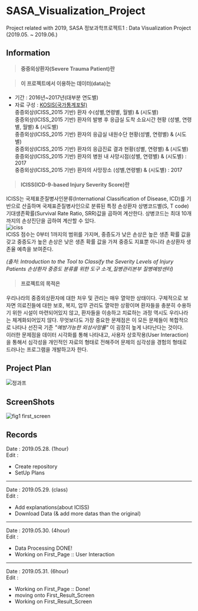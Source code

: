 # SASA_Visualization_Project  
Project related with 2019, SASA 정보과학프로젝트1 : Data Visualization Project (2019.05. ~ 2019.06.)  

## Information  
> #### 중증외상환자(Severe Trauma Patient)란  

> #### 이 프로젝트에서 이용하는 데이터(data)는  
- 기간 : 2016년~2017년(대부분 연도별)  
- 자료 구성 : [KOSIS(국가통계포털)](http://kosis.kr/statisticsList/statisticsListIndex.do?menuId=M_01_01&vwcd=MT_ZTITLE&parmTabId=M_01_01#SelectStatsBoxDiv)  
중증외상(ICISS_2015 기반) 환자 수(성별,연령별, 월별) & (시도별)  
중증외상(ICISS_2015 기반) 환자의 발병 후 응급실 도착 소요시간 현황 (성별, 연령별, 월별) & (시도별)  
중증외상(ICISS_2015 기반) 환자의 응급실 내원수단 현황(성별, 연령별) & (시도별)    
중증외상(ICISS_2015 기반) 환자의 응급진료 결과 현황(성별, 연령별) & (시도별)  
중증외상(ICISS_2015 기반) 환자의 병원 내 사망시점(성별, 연령별) & (시도별) : 2017  
중증외상(ICISS_2015 기반) 환자의 사망장소 (성별,연령별) & (시도별) : 2017  

> #### ICISS(ICD-9-based Injury Severity Score)란  
  ICISS는 국제표준질병사인분류(International Classification of Disease, ICD)를 기반으로 산출하며 국제표준질병사인으로
분류된 특정 손상환자 상병코드별(S, T code) 기대생존확률(Survival Rate Ratio, SRR)값을 곱하여 계산한다. 상병코드는
최대 10개까지의 손상진단을 곱하여 계산할 수 있다.  
![iciss](https://user-images.githubusercontent.com/42968884/58524880-acacda00-8204-11e9-8fd0-4df793d925d1.JPG)  
  ICISS 점수는 0부터 1까지의 범위를 가지며, 중증도가 낮은 손상은 높은 생존 확률 값을 갖고 중증도가 높은 손상은 낮은
생존 확률 값을 가져 중증도 지표뿐 아니라 손상환자 생존율 예측을 보여준다. 

*(출처: Introduction to the Tool to Classify the Severity Levels of Injury Patients 손상환자 중증도 분류를 위한 도구 소개_질병관리본부 질병예방센터)*

> #### 프로젝트의 목적은  
  우리나라의 중증외상환자에 대한 처우 및 관리는 매우 열악한 상태이다. 
구체적으로 보자면 의료진들에 대한 보호, 복지, 업무 관리도 열악한 상황이며 환자들을 충분히 수용하기 위한 시설이 마련되어있지 않고, 환자들을 이송하고 치료하는 과정 역시도 우리나라는 체계화되어있지 않다. 무엇보다도 가장 중요한 문제점은 이 모든 문제들이 복합적으로 나타나 선진국 기준 *"예방가능한 외상사망률"* 이 굉장히 높게 나타난다는 것이다.   
  이러한 문제점을 데이터 시각화를 통해 나타내고, 사용자 상호작용(User Interaction)을 통해서 심각성을 개인적인 자료의 형태로 전해주어 문제의 심각성을 경험의 형태로 드러나는 프로그램을 개발하고자 한다.   
  
## Project Plan  
![정과프](https://user-images.githubusercontent.com/42968884/58443468-03df7b80-812d-11e9-9bca-3ba169c12ce7.JPG)

## ScreenShots  
![fig1 first_screen](https://user-images.githubusercontent.com/42968884/58682565-0b608800-83ac-11e9-8d22-64797efedf97.JPG)  

## Records  
Date : 2019.05.28. (1hour)  
Edit :  
- Create repository  
- SetUp Plans  
--------------------------------  
Date : 2019.05.29. (class)  
Edit :  
- Add explanations(about ICISS)  
- Download Data (& add more datas than the original)  
--------------------------------  
Date : 2019.05.30. (4hour)  
Edit :  
- Data Processing DONE!  
- Working on First_Page :: User Interaction  
--------------------------------  
Date : 2019.05.31. (6hour)  
Edit :  
- Working on First_Page :: Done!   
- moving onto First_Result_Screen  
- Working on First_Result_Screen  
